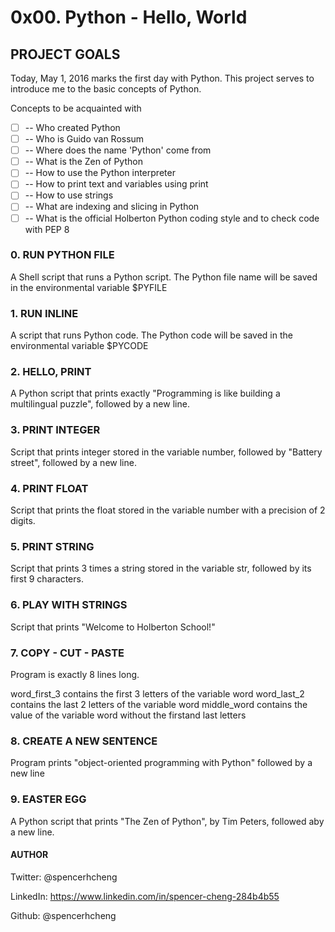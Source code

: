 # 0x00. Python - Hello, World

## PROJECT GOALS

Today, May 1, 2016 marks the first day with Python. This project serves to introduce me to the basic concepts of Python. 

Concepts to be acquainted with
* [ ] -- Who created Python
* [ ] -- Who is Guido van Rossum
* [ ] -- Where does the name 'Python' come from
* [ ] -- What is the Zen of Python
* [ ] -- How to use the Python interpreter
* [ ] -- How to print text and variables using print
* [ ] -- How to use strings
* [ ] -- What are indexing and slicing in Python
* [ ] -- What is the official Holberton Python coding style and to check code with PEP 8

### 0. RUN PYTHON FILE
A Shell script that runs a Python script. The Python file name will be saved in the environmental variable $PYFILE

### 1. RUN INLINE
A script that runs Python code. The Python code will be saved in the environmental variable $PYCODE

### 2. HELLO, PRINT
A Python script that prints exactly "Programming is like building a multilingual puzzle", followed by a new line.

### 3. PRINT INTEGER
Script that prints integer stored in the variable number, followed by "Battery street", followed by a new line.

### 4. PRINT FLOAT
Script that prints the float stored in the variable number with a precision of 2 digits.

### 5. PRINT STRING
Script that prints 3 times a string stored in the variable str, followed by its first 9 characters.

### 6. PLAY WITH STRINGS
Script that prints "Welcome to Holberton School!"

### 7. COPY - CUT - PASTE
Program is exactly 8 lines long.

word_first_3 contains the first 3 letters of the variable word
word_last_2 contains the last 2 letters of the variable word
middle_word contains the value of the variable word without the firstand last letters

### 8. CREATE A NEW SENTENCE
Program prints "object-oriented programming with Python" followed by a new line

### 9. EASTER EGG
A Python script that prints "The Zen of Python", by Tim Peters, followed aby a new line.

#### AUTHOR

Twitter: @spencerhcheng

LinkedIn: https://www.linkedin.com/in/spencer-cheng-284b4b55

Github: @spencerhcheng
